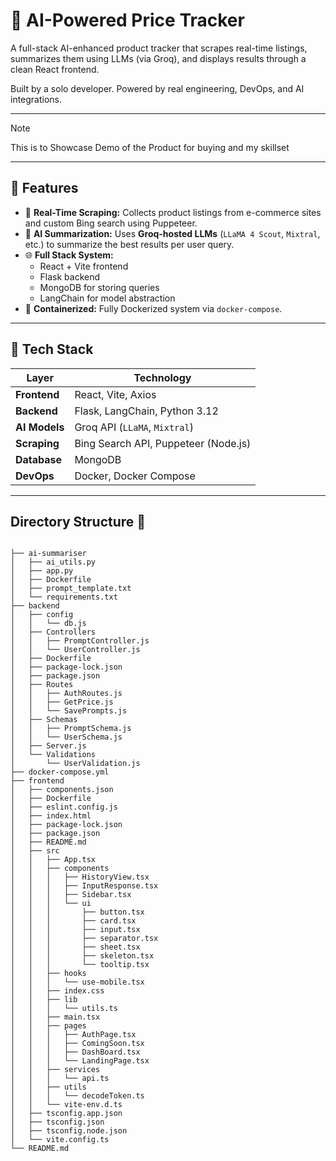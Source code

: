 # 🛒 AI-Powered Price Tracker

A full-stack AI-enhanced product tracker that scrapes real-time listings, summarizes them using LLMs (via Groq), and displays results through a clean React frontend.

Built by a solo developer. Powered by real engineering, DevOps, and AI integrations.


---

> [!NOTE]  
> This is to Showcase Demo of the Product for buying and my skillset


---

## 🚀 Features

- 🔎 **Real-Time Scraping:** Collects product listings from e-commerce sites and custom Bing search using Puppeteer.
- 🤖 **AI Summarization:** Uses **Groq-hosted LLMs** (`LLaMA 4 Scout`, `Mixtral`, etc.) to summarize the best results per user query.
- 🌐 **Full Stack System:**
  - React + Vite frontend
  - Flask backend
  - MongoDB for storing queries
  - LangChain for model abstraction
- 🐳 **Containerized:** Fully Dockerized system via `docker-compose`.

---

## 🧠 Tech Stack

| Layer          | Technology                          |
|----------------|-------------------------------------|
| **Frontend**   | React, Vite, Axios                  |
| **Backend**    | Flask, LangChain, Python 3.12       |
| **AI Models**  | Groq API (`LLaMA`, `Mixtral`)       |
| **Scraping**   | Bing Search API, Puppeteer (Node.js)|
| **Database**   | MongoDB                             |
| **DevOps**     | Docker, Docker Compose              |

---

## Directory Structure 📁

```

├── ai-summariser
│   ├── ai_utils.py
│   ├── app.py
│   ├── Dockerfile
│   ├── prompt_template.txt
│   └── requirements.txt
├── backend
│   ├── config
│   │   └── db.js
│   ├── Controllers
│   │   ├── PromptController.js
│   │   └── UserController.js
│   ├── Dockerfile
│   ├── package-lock.json
│   ├── package.json
│   ├── Routes
│   │   ├── AuthRoutes.js
│   │   ├── GetPrice.js
│   │   └── SavePrompts.js
│   ├── Schemas
│   │   ├── PromptSchema.js
│   │   └── UserSchema.js
│   ├── Server.js
│   └── Validations
│       └── UserValidation.js
├── docker-compose.yml
├── frontend
│   ├── components.json
│   ├── Dockerfile
│   ├── eslint.config.js
│   ├── index.html
│   ├── package-lock.json
│   ├── package.json
│   ├── README.md
│   ├── src
│   │   ├── App.tsx
│   │   ├── components
│   │   │   ├── HistoryView.tsx
│   │   │   ├── InputResponse.tsx
│   │   │   ├── Sidebar.tsx
│   │   │   └── ui
│   │   │       ├── button.tsx
│   │   │       ├── card.tsx
│   │   │       ├── input.tsx
│   │   │       ├── separator.tsx
│   │   │       ├── sheet.tsx
│   │   │       ├── skeleton.tsx
│   │   │       └── tooltip.tsx
│   │   ├── hooks
│   │   │   └── use-mobile.tsx
│   │   ├── index.css
│   │   ├── lib
│   │   │   └── utils.ts
│   │   ├── main.tsx
│   │   ├── pages
│   │   │   ├── AuthPage.tsx
│   │   │   ├── ComingSoon.tsx
│   │   │   ├── DashBoard.tsx
│   │   │   └── LandingPage.tsx
│   │   ├── services
│   │   │   └── api.ts
│   │   ├── utils
│   │   │   └── decodeToken.ts
│   │   └── vite-env.d.ts
│   ├── tsconfig.app.json
│   ├── tsconfig.json
│   ├── tsconfig.node.json
│   └── vite.config.ts
└── README.md

```